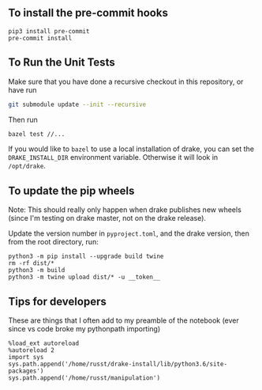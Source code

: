 ## To install the pre-commit hooks

```
pip3 install pre-commit
pre-commit install
```

## To Run the Unit Tests

Make sure that you have done a recursive checkout in this repository, or have run

```bash
git submodule update --init --recursive
```
Then run
```bash
bazel test //...
```

If you would like to `bazel` to use a local installation of drake, you can set
the `DRAKE_INSTALL_DIR` environment variable. Otherwise it will look in
`/opt/drake`.


## To update the pip wheels

Note: This should really only happen when drake publishes new wheels (since I'm
testing on drake master, not on the drake release).

Update the version number in `pyproject.toml`, and the drake version, then from the
root directory, run:
```
python3 -m pip install --upgrade build twine
rm -rf dist/*
python3 -m build
python3 -m twine upload dist/* -u __token__
```

## Tips for developers

These are things that I often add to my preamble of the notebook (ever since vs code broke my pythonpath importing)
```
%load_ext autoreload
%autoreload 2
import sys
sys.path.append('/home/russt/drake-install/lib/python3.6/site-packages')
sys.path.append('/home/russt/manipulation')
```
